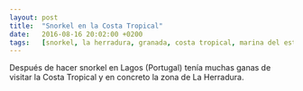 ```yaml
---
layout: post
title:  "Snorkel en la Costa Tropical"
date:   2016-08-16 20:02:00 +0200
tags:	[snorkel, la herradura, granada, costa tropical, marina del este, maro, cantarrijan]
---
```


Después de hacer snorkel en Lagos (Portugal) tenía muchas ganas de visitar la
Costa Tropical y en concreto la zona de La Herradura.
